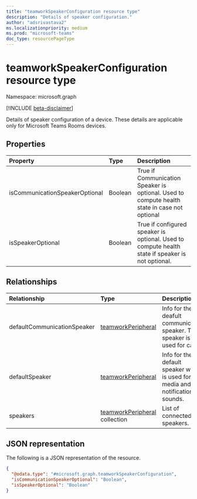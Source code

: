 ```yaml
---
title: "teamworkSpeakerConfiguration resource type"
description: "Details of speaker configuration."
author: "adsrivastava2"
ms.localizationpriority: medium
ms.prod: "microsoft-teams"
doc_type: resourcePageType
---
```


# teamworkSpeakerConfiguration resource type

Namespace: microsoft.graph

[!INCLUDE [beta-disclaimer](../../includes/beta-disclaimer.md)]

Details of speaker configuration of a device. These details are applicable only for Microsoft Teams Rooms devices.

## Properties
|Property|Type|Description|
|:---|:---|:---|
|isCommunicationSpeakerOptional|Boolean|True if Communication Speaker is optional. Used to compute health state in case not optional|
|isSpeakerOptional|Boolean|True if configured speaker is optional. Used to compute health state if speaker is not optional.|

## Relationships
|Relationship|Type|Description|
|:---|:---|:---|
|defaultCommunicationSpeaker|[teamworkPeripheral](../resources/teamworkperipheral.md)|Info for the deafult communication speaker. This speaker is used for calls.|
|defaultSpeaker|[teamworkPeripheral](../resources/teamworkperipheral.md)|Info for the default speaker which is used for all media and notification sounds.|
|speakers|[teamworkPeripheral](../resources/teamworkperipheral.md) collection|List of connected speakers.|

## JSON representation
The following is a JSON representation of the resource.
<!-- {
  "blockType": "resource",
  "@odata.type": "microsoft.graph.teamworkSpeakerConfiguration"
}
-->
``` json
{
  "@odata.type": "#microsoft.graph.teamworkSpeakerConfiguration",
  "isCommunicationSpeakerOptional": "Boolean",
  "isSpeakerOptional": "Boolean"
}
```

